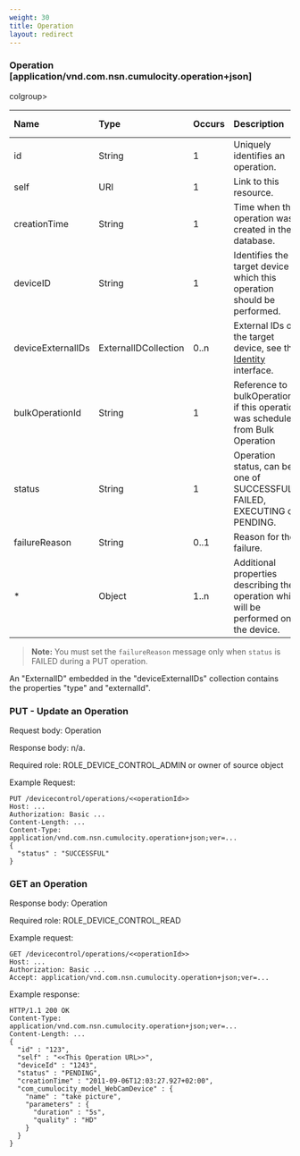 ```yaml
---
weight: 30
title: Operation
layout: redirect
---
```


### Operation [application/vnd.com.nsn.cumulocity.operation+json]

<table>
colgroup>
<col style="width: 20%;">
<col style="width: 20%;">
<col style="width: 10%;">
<col style="width: 30%;">
<col style="width: 20%;">
</colgroup>
<thead>
<tr>
<th align="left">Name</th>
<th align="left">Type</th>
<th align="left">Occurs</th>
<th align="left">Description</th>
<th>PUT/POST Mandatory</th>
</tr>
</thead>
<tbody>
<tr>
<td align="left">id</td>
<td align="left">String</td>
<td align="left">1</td>
<td align="left">Uniquely identifies an operation.</td>
<td>No</td>
</tr>
<tr>
<td align="left">self</td>
<td align="left">URI</td>
<td align="left">1</td>
<td align="left">Link to this resource.</td>
<td>No</td>
</tr>
<tr>
<td align="left">creationTime</td>
<td align="left">String</td>
<td align="left">1</td>
<td align="left">Time when the operation was created in the database.</td>
<td>No</td>
</tr>
<tr>
<td align="left">deviceID</td>
<td align="left">String</td>
<td align="left">1</td>
<td align="left">Identifies the target device on which this operation should be performed.</td>
<td>POST: Mandatory<br>PUT: No</td>
</tr>
<tr>
<td align="left">deviceExternalIDs</td>
<td align="left">ExternalIDCollection</td>
<td align="left">0..n</td>
<td align="left">External IDs of the target device, see the <a href="../../reference/identity">Identity</a> interface.</td>
<td>No</td>
</tr>
<tr>
<td align="left">bulkOperationId</td>
<td align="left">String</td>
<td align="left">1</td>
<td align="left">Reference to bulkOperationId, if this operation was scheduled from Bulk Operation</td>
<td>No</td>
</tr>
<tr>
<td align="left">status</td>
<td align="left">String</td>
<td align="left">1</td>
<td align="left">Operation status, can be one of SUCCESSFUL, FAILED, EXECUTING or PENDING.</td>
<td>POST: No<br>PUT: Mandatory</td>
</tr>
<tr>
<td align="left">failureReason</td>
<td align="left">String</td>
<td align="left">0..1</td>
<td align="left">Reason for the failure.</td>
<td>No</td>
</tr>
<tr>
<td align="left">&#42;</td>
<td align="left">Object</td>
<td align="left">1..n</td>
<td align="left">Additional properties describing the operation which will be performed on the device.</td>
<td>POST: Optional PUT: Optional</td>
</tr>
</tbody>
</table>

> **Note:** You must set the `failureReason` message only when `status` is FAILED during a PUT operation.

An "ExternalID" embedded in the "deviceExternalIDs" collection contains the properties "type" and "externalId".

### PUT - Update an Operation

Request body: Operation

Response body: n/a.

Required role: ROLE\_DEVICE\_CONTROL\_ADMIN or owner of source object

Example Request:

    PUT /devicecontrol/operations/<<operationId>>
    Host: ...
    Authorization: Basic ...
    Content-Length: ...
    Content-Type: application/vnd.com.nsn.cumulocity.operation+json;ver=...
    {
      "status" : "SUCCESSFUL"
    }

### GET an Operation

Response body: Operation

Required role: ROLE\_DEVICE\_CONTROL\_READ

Example request:

    GET /devicecontrol/operations/<<operationId>>
    Host: ...
    Authorization: Basic ...
    Accept: application/vnd.com.nsn.cumulocity.operation+json;ver=...

Example response:

    HTTP/1.1 200 OK
    Content-Type: application/vnd.com.nsn.cumulocity.operation+json;ver=...
    Content-Length: ...
    {
      "id" : "123",
      "self" : "<<This Operation URL>>",
      "deviceId" : "1243",
      "status" : "PENDING",
      "creationTime" : "2011-09-06T12:03:27.927+02:00",
      "com_cumulocity_model_WebCamDevice" : {
        "name" : "take picture",
        "parameters" : {
          "duration" : "5s",
          "quality" : "HD"
        }
      }
    }
